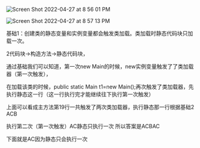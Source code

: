 ![Screen Shot 2022-04-27 at 8 56 01 PM](https://user-images.githubusercontent.com/59748598/165673219-5b3a56d4-ea89-4019-9ab0-3085cbcc4f19.png)


![Screen Shot 2022-04-27 at 8 57 13 PM](https://user-images.githubusercontent.com/59748598/165673352-8c6beeaa-f5ac-486b-9c8c-7f957613a0ce.png)

基础1：创建类的静态变量和实例变量都会触发类加载。类加载时静态代码块只加载一次。

2代码块->构造方法->静态代码块，

通过基础我们可以知道，第一次new Main的时候，new实例变量触发了了类加载器（第一次触发）， 

在加载该类的时候，public static Main t1=new Main();再次触发了类加载器，先执行静态这一行（这一行执行完才能继续往下执行第一次触发）

上面可以看成主方法第19行一共触发了两次类加载器，执行静态那一行根据基础2 ACB 

执行第二次（第一次触发）AC静态只执行一次 所以答案是ACBAC

下面就是AC因为静态只会执行一次


